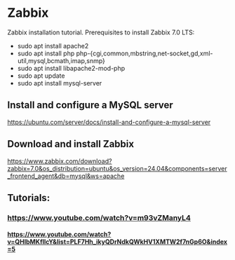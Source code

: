 # Zabbix
Zabbix installation tutorial.
Prerequisites to install Zabbix 7.0 LTS:
- sudo apt install apache2
- sudo apt install php php-{cgi,common,mbstring,net-socket,gd,xml-util,mysql,bcmath,imap,snmp}
- sudo apt install libapache2-mod-php
- sudo apt update
- sudo apt install mysql-server


## Install and configure a MySQL server 
https://ubuntu.com/server/docs/install-and-configure-a-mysql-server

## Download and install Zabbix
https://www.zabbix.com/download?zabbix=7.0&os_distribution=ubuntu&os_version=24.04&components=server_frontend_agent&db=mysql&ws=apache
## Tutorials:
### https://www.youtube.com/watch?v=m93vZManyL4
#### https://www.youtube.com/watch?v=QHlbMKfllcY&list=PLF7Hh_ikyQDrNdkQWkHV1XMTW2f7nGp6O&index=5
